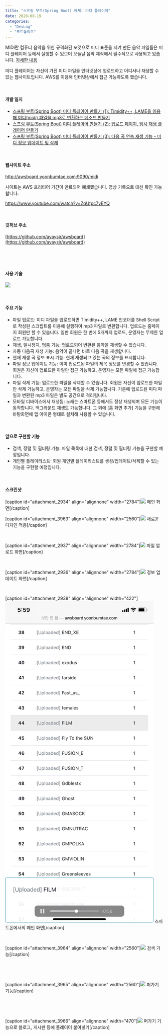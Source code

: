 ```yaml
---
title: "스프링 부트(Spring Boot) 예제: 미디 플레이어"
date: 2020-08-19
categories: 
  - "DevLog"
  - "포트폴리오"
---
```


MIDI란 컴퓨터 음악을 위한 규격화된 포맷으로 미디 표준을 지켜 만든 음악 파일들은 미디 플레이어 등에서 실행할 수 있으며 오늘날 음악 제작에서 필수적으로 사용되고 있습니다. [자세한 내용](https://thewiki.kr/w/MIDI)

미디 플레이어는 자신이 가진 미디 파일을 인터넷상에 업로드하고 어디서나 재생할 수 있는 웹사이트입니다. AWS를 이용해 인터넷상에서 접근 가능하도록 했습니다.

 

#### **개발 일지**

- [스프링 부트(Spring Boot) 미디 플레이어 만들기 (1): Timidity++, LAME을 이용해 미디(midi) 파일을 mp3로 변환하는 메소드 만들기](http://yoonbumtae.com/?p=2819)
- [스프링 부트(Spring Boot) 미디 플레이어 만들기 (2): 업로드 페이지, 임시 재생 플레이어 만들기](http://yoonbumtae.com/?p=2878)
- [스프링 부트(Spring Boot) 미디 플레이어 만들기 (3): 다음 곡 연속 재생 기능 - 미디 정보 업데이트 및 삭제](http://yoonbumtae.com/?p=2900)

 

#### **웹사이트 주소**

http://awsboard.yoonbumtae.com:9090/midi

사이트는 AWS 프리티어 기간이 만료되어 폐쇄했습니다. 영상 기록으로 대신 확인 가능합니다.

https://www.youtube.com/watch?v=ZqUtpc7yEYQ

 

#### **깃허브 주소**

[https://github.com/ayaysir/awsboard](https://github.com/ayaysir/awsboard)

 

 

#### **사용 기술** 

![](./assets/img/wp-content/uploads/2020/08/스크린샷-2020-08-19-오후-5.47.28.png)

 

#### **주요 기능**

- 파일 업로드: 미디 파일을 업로드하면 Timidity++, LAME 인코더를 Shell Script로 작성된 스크립트를 이용해 실행하여 mp3 파일로 변환합니다. 업로드는 홈페이지 회원만 할 수 있습니다. 일반 회원은 한 번에 5개까지 업로드, 운영자는 무제한 업로드 가능합니다.
- 재생, 일시정지, 멈춤 기능: 업로드되어 변환된 음악을 재생할 수 있습니다.
- 자동 다음곡 재생 기능: 음악이 끝나면 바로 다음 곡을 재생합니다.
- 현재 재생 곡 정보 표시 기능: 현재 재생되고 있는 곡의 정보를 표시합니다.
- 파일 정보 업데이트 기능: 이미 업로드된 파일의 제목 정보를 변경할 수 있습니다. 회원은 자신이 업로드한 파일만 접근 가능하고, 운영자는 모든 파일에 접근 가능합니다.
- 파일 삭제 기능: 업로드한 파일을 삭제할 수 있습니다. 회원은 자신이 업로드한 파일만 삭제 가능하고, 운영자는 모든 파일을 삭제 가능합니다. 기존에 업로드된 미디 파일과 변환된 mp3 파일은 별도 공간으로 격리됩니다.
- 모바일 디바이스에서 재생됨: 노래는 스마트폰 등에서도 정상 재생되며 모든 기능이 동작합니다. 백그라운드 재생도 가능합나다. 그 외에 \[홈 화면 추가\] 기능을 구현해 바탕화면에 앱 아이콘 형태로 설치해 사용할 수 있습니다.

 

#### **앞으로 구현할 기능**

- 검색, 정렬 및 필터링 기능: 파일 목록에 대한 검색, 정렬 및 필터링 기능을 구현할 예정입니다.
- 개인별 플레이리스트: 회원 개인별 플레이리스트를 생성/업데이트/삭제할 수 있는 기능을 구현할 예정입니다.

 

#### **스크린샷**

\[caption id="attachment\_2934" align="alignnone" width="2784"\]![](./assets/img/wp-content/uploads/2020/08/스크린샷-2020-08-19-오후-5.50.41.png) 메인 화면\[/caption\]

\[caption id="attachment\_3963" align="alignnone" width="2560"\]![](./assets/img/wp-content/uploads/2020/08/스크린샷-2021-08-29-오후-7.29.59-scaled.jpg) 새로운 디자인 적용\[/caption\]

 

\[caption id="attachment\_2937" align="alignnone" width="2784"\]![](./assets/img/wp-content/uploads/2020/08/스크린샷-2020-08-19-오후-5.56.38.png) 파일 업로드 화면\[/caption\]

 

\[caption id="attachment\_2936" align="alignnone" width="2784"\]![](./assets/img/wp-content/uploads/2020/08/스크린샷-2020-08-19-오후-5.53.50.png) 정보 업데이트 화면\[/caption\]

 

\[caption id="attachment\_2938" align="alignnone" width="422"\]![](./assets/img/wp-content/uploads/2020/08/IMG_11462A79DFCE-1.jpeg) 스마트폰에서의 메인 화면\[/caption\]

 

\[caption id="attachment\_3964" align="alignnone" width="2560"\]![](./assets/img/wp-content/uploads/2020/08/스크린샷-2021-08-29-오후-7.30.24-scaled.jpg) 검색 기능\[/caption\]

 

 

\[caption id="attachment\_3965" align="alignnone" width="2560"\]![](./assets/img/wp-content/uploads/2020/08/스크린샷-2021-08-29-오후-7.30.33-scaled.jpg) 퍼가기 기능\[/caption\]

 

 

\[caption id="attachment\_3966" align="alignnone" width="470"\]![](./assets/img/wp-content/uploads/2020/08/스크린샷-2021-08-29-오후-7.32.10.jpg) 퍼가기 기능으로 블로그, 게시판 등에 플레이어 붙여넣기\[/caption\]
